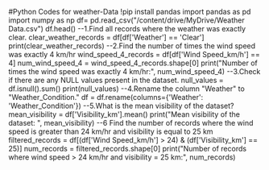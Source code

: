 #Python Codes for weather-Data
!pip install pandas
import pandas as pd
import numpy as  np
df= pd.read_csv("/content/drive/MyDrive/Weather Data.csv")
df.head()
--1.Find all records where the weather was exactly clear.
clear_weather_records = df[df['Weather'] == 'Clear']
print(clear_weather_records)
--2.Find the number of times the wind speed was exactly 4 km/hr
wind_speed_4_records = df[df['Wind Speed_km/h'] == 4]
num_wind_speed_4 = wind_speed_4_records.shape[0]
print("Number of times the wind speed was exactly 4 km/hr:", num_wind_speed_4)
--3.Check if there are any NULL values present in the dataset.
null_values = df.isnull().sum()
print(null_values)
--4.Rename the column "Weather" to "Weather_Condition."
df = df.rename(columns={'Weather': 'Weather_Condition'})
--5.What is the mean visibility of the dataset?
mean_visibility = df['Visibility_km'].mean()
print("Mean visibility of the dataset: ", mean_visibility)
--6 Find the number of records where the wind speed is greater than 24 km/hr and visibility is equal to 25 km
filtered_records = df[(df['Wind Speed_km/h'] > 24) & (df['Visibility_km'] == 25)]
num_records = filtered_records.shape[0]
print("Number of records where wind speed > 24 km/hr and visibility = 25 km:", num_records)
